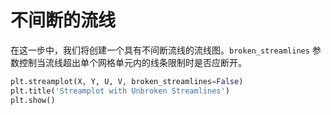 # 不间断的流线

在这一步中，我们将创建一个具有不间断流线的流线图。`broken_streamlines` 参数控制当流线超出单个网格单元内的线条限制时是否应断开。

```python
plt.streamplot(X, Y, U, V, broken_streamlines=False)
plt.title('Streamplot with Unbroken Streamlines')
plt.show()
```
